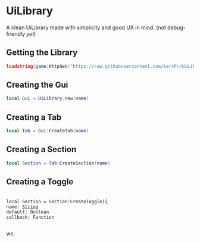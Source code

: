 # UiLibrary
A clean UiLibrary made with simplicity and good UX in mind. (not debug-friendly *yet*)

## Getting the Library
```lua
loadstring(game:HttpGet("https://raw.githubusercontent.com/kartFr/UiLib/main/Main.lua"))()
```

## Creating the Gui
```lua
local Gui = UiLibrary.new(name)
```

## Creating a Tab
```lua
local Tab = Gui:CreateTab(name)
```

## Creating a Section
```lua
local Section = Tab:CreateSection(name)
```

## Creating a Toggle
<pre>
 <code class="Python">
local Section = Section:CreateToggle({
name: <a href="https://github.com/gmarciani](https://create.roblox.com/docs/reference/engine/libraries/string">String</a>
default: Boolean
callback: Function
 </code>
</pre>ws

